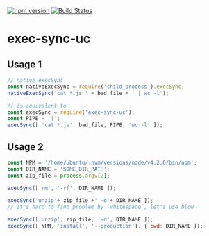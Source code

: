 [![npm version](https://img.shields.io/npm/v/exec-sync-uc.svg?style=flat-square)](https://www.npmjs.com/package/exec-sync-uc)
[![Build Status](https://travis-ci.org/b6pzeusbc54tvhw5jgpyw8pwz2x6gs/exec-sync-uc.svg?branch=master)](https://travis-ci.org/b6pzeusbc54tvhw5jgpyw8pwz2x6gs/exec-sync-uc)

# exec-sync-uc

## Usage 1

```javascript
// native execSync
const nativeExecSync = require('child_process').execSync;
nativeExecSync('cat *.js ' + bad_file + ' | wc -l');

// is equivalent to
const execSync = require('exec-sync-uc');
const PIPE = '|';
execSync([ 'cat *.js', bad_file, PIPE, 'wc -l' ]);
```




## Usage 2

```javascript
const NPM = '/home/ubuntu/.nvm/versions/node/v4.2.6/bin/npm';
const DIR_NAME = 'SOME_DIR_PATH';
const zip_file = process.argv[2];

execSync(['rm', '-rf', DIR_NAME ]);

execSync('unzip'+ zip_file +' -d'+ DIR_NAME ]);
// It's hard to find problem by `whitespace`, let's use blow

execSync(['unzip', zip_file, '-d', DIR_NAME ]);
execSync([ NPM, 'install', '--production'], { cwd: DIR_NAME });
```
